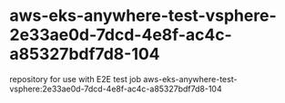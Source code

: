 # aws-eks-anywhere-test-vsphere-2e33ae0d-7dcd-4e8f-ac4c-a85327bdf7d8-104
repository for use with E2E test job aws-eks-anywhere-test-vsphere:2e33ae0d-7dcd-4e8f-ac4c-a85327bdf7d8-104
